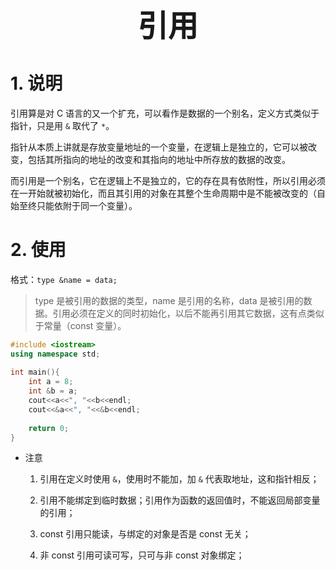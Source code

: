 ### <center> <font size=34 face="STKaiti"> 引用 </font>    <!-- {docsify-ignore} -->

# 1. 说明

引用算是对 C 语言的又一个扩充，可以看作是数据的一个别名，定义方式类似于指针，只是用 `&` 取代了 `*`。

指针从本质上讲就是存放变量地址的一个变量，在逻辑上是独立的，它可以被改变，包括其所指向的地址的改变和其指向的地址中所存放的数据的改变。

而引用是一个别名，它在逻辑上不是独立的，它的存在具有依附性，所以引用必须在一开始就被初始化，而且其引用的对象在其整个生命周期中是不能被改变的（自始至终只能依附于同一个变量）。

# 2. 使用

格式：`type &name = data;`

>type 是被引用的数据的类型，name 是引用的名称，data 是被引用的数据。引用必须在定义的同时初始化，以后不能再引用其它数据，这有点类似于常量（const 变量）。

``` C++
#include <iostream>
using namespace std;
 
int main(){
    int a = 8;
    int &b = a;
    cout<<a<<", "<<b<<endl;
    cout<<&a<<", "<<&b<<endl;
 
    return 0;
}
```

* 注意
  
  1. 引用在定义时使用 `&`，使用时不能加，加 `&` 代表取地址，这和指针相反；

  2. 引用不能绑定到临时数据；引用作为函数的返回值时，不能返回局部变量的引用；

  3. const 引用只能读，与绑定的对象是否是 const 无关；

  4. 非 const 引用可读可写，只可与非 const 对象绑定；